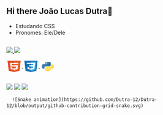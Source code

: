 ## Hi there João Lucas Dutra👋

- Estudando CSS
- Pronomes: Ele/Dele

##

 <div>
  <a href="https://github.com/Dutra-12">
  <img height="180em" src="https://github-readme-stats.vercel.app/api?username=Dutra-12&show_icons=true&theme=dark&include_all_commits=true&count_private=true"/>
  <img height="180em" src="https://github-readme-stats.vercel.app/api/top-langs/?username=Dutra-12&layout=compact&langs_count=7&theme=dark"/>
</div>
<div style="display: inline_block"><br>
  <img align="center" alt="HTML" height="30" width="40" src="https://raw.githubusercontent.com/devicons/devicon/master/icons/html5/html5-original.svg">
  <img align="center" alt="CSS" height="30" width="40" src="https://raw.githubusercontent.com/devicons/devicon/master/icons/css3/css3-original.svg">
  <img align="center" alt="Python" height="30" width="40" src="https://raw.githubusercontent.com/devicons/devicon/master/icons/python/python-original.svg">
</div>
  
  ##
  
<div> 
    <a href="https://www.instagram.com/joao_lucas_dutra/" target="_blank"><img src="https://img.shields.io/badge/Instagram-E4405F?style=for-the-badge&logo=instagram&logoColor=white" target="_blank"></a>
    <a href = "mailto:joaolucasdutra12@gmail.com"><img src="https://img.shields.io/badge/-Gmail-%23333?style=for-the-badge&logo=gmail&logoColor=white"                target="_blank"></a>
    <a href="https://www.linkedin.com/in/joão-lucas-dutra-noleto/" target="_blank"><img src="https://img.shields.io/badge/-LinkedIn-%230077B5?style=for-the-badge&logo=linkedin&logoColor=white" target="_blank"></a> 
    
      ![Snake animation](https://github.com/Dutra-12/Dutra-12/blob/output/github-contribution-grid-snake.svg)
</div>
